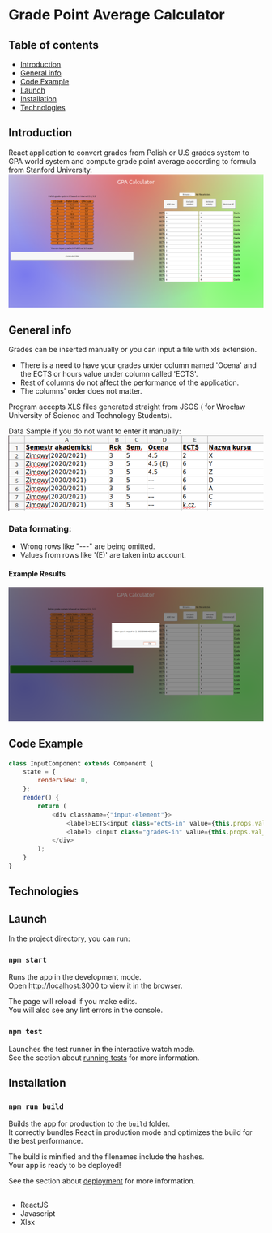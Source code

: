# Grade Point Average Calculator
## Table of contents

* [Introduction](#Introduction)
* [General info](#general-info)
* [Code Example](#code-example)
* [Launch](#launch)
* [Installation](#installation)
* [Technologies](#technologies)

## Introduction
React application to convert grades from Polish or U.S grades system to GPA world system and 
compute grade point average according to formula from Stanford University.
![IMG](public/img/page.png)
## General info
Grades can be inserted manually or you can input a file with xls extension. 
- There is a need to have your grades under column named 
'Ocena' and the ECTS or hours value under column called 'ECTS'.
- Rest of columns do not affect the performance of the application.
- The columns' order does not matter.


Program accepts XLS files generated straight from JSOS ( 
for Wrocław University of Science and Technology Students).

Data Sample if you do not want to enter it manually:
![IMG](public/img/data.png)

### Data formating:
- Wrong rows like "---" are being omitted.
- Values from rows like '(E)' are taken into account.

#### Example Results
![IMG](public/img/result.png)

## Code Example
```javascript 1.8
class InputComponent extends Component {
    state = {
        renderView: 0,
    };
    render() {
        return (
            <div className={"input-element"}>
                <label>ECTS<input class="ects-in" value={this.props.val_ects} type="text"></input></label>
                <label> <input class="grades-in" value={this.props.val_grade} type="text"></input> Grade</label>
            </div>
        );
    }
}
```

## Technologies


## Launch

In the project directory, you can run:
### `npm start`
Runs the app in the development mode.\
Open [http://localhost:3000](http://localhost:3000) to view it in the browser.

The page will reload if you make edits.\
You will also see any lint errors in the console.

### `npm test`

Launches the test runner in the interactive watch mode.\
See the section about [running tests](https://facebook.github.io/create-react-app/docs/running-tests) for more information.

## Installation
### `npm run build`

Builds the app for production to the `build` folder.\
It correctly bundles React in production mode and optimizes the build for the best performance.

The build is minified and the filenames include the hashes.\
Your app is ready to be deployed!

See the section about [deployment](https://facebook.github.io/create-react-app/docs/deployment) for more information.


##
- ReactJS
- Javascript
- Xlsx